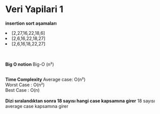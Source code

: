 # Veri Yapilari 1

<strong> insertion sort aşamaları </strong>
  <li>[2,27,16,22,18,6]</li>
  <li>[2,6,16,22,18,27]</li>
  <li>[2,6,16,18,22,27]</li>
  <br><br>
  
<strong> Big O notion </strong>
Big-O (n²)
<br><br>

<strong> Time Complexity </strong>
Average case: O(n²) <br>
Worst Case : O(n²) <br>
Best Case : O(n)
<br><br>
<strong> Dizi sıralandıktan sonra 18 sayısı hangi case kapsamına girer</strong>
18 sayısı average case kapsamına girer
